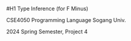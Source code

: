 #H1 Type Inference (for F Minus)

CSE4050 Programming Language Sogang Univ.

2024 Spring Semester, Project 4
